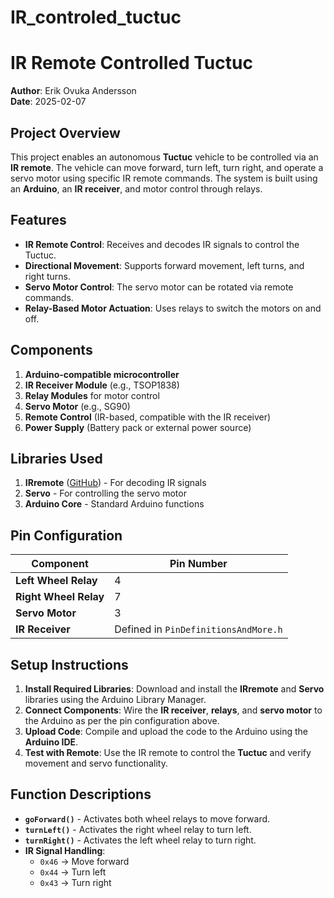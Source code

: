# IR_controled_tuctuc
 # IR Remote Controlled Tuctuc

**Author**: Erik Ovuka Andersson  
**Date**: 2025-02-07  

## Project Overview
This project enables an autonomous **Tuctuc** vehicle to be controlled via an **IR remote**. The vehicle can move forward, turn left, turn right, and operate a servo motor using specific IR remote commands. The system is built using an **Arduino**, an **IR receiver**, and motor control through relays.

## Features
- **IR Remote Control**: Receives and decodes IR signals to control the Tuctuc.
- **Directional Movement**: Supports forward movement, left turns, and right turns.
- **Servo Motor Control**: The servo motor can be rotated via remote commands.
- **Relay-Based Motor Actuation**: Uses relays to switch the motors on and off.

## Components
1. **Arduino-compatible microcontroller**
2. **IR Receiver Module** (e.g., TSOP1838)
3. **Relay Modules** for motor control
4. **Servo Motor** (e.g., SG90)
5. **Remote Control** (IR-based, compatible with the IR receiver)
6. **Power Supply** (Battery pack or external power source)

## Libraries Used
1. **IRremote** ([GitHub](https://github.com/Arduino-IRremote/Arduino-IRremote)) - For decoding IR signals
2. **Servo** - For controlling the servo motor
3. **Arduino Core** - Standard Arduino functions

## Pin Configuration
| Component          | Pin Number |
|--------------------|------------|
| **Left Wheel Relay**  | 4 |
| **Right Wheel Relay** | 7 |
| **Servo Motor**       | 3 |
| **IR Receiver**       | Defined in `PinDefinitionsAndMore.h` |

## Setup Instructions
1. **Install Required Libraries**: Download and install the **IRremote** and **Servo** libraries using the Arduino Library Manager.
2. **Connect Components**: Wire the **IR receiver**, **relays**, and **servo motor** to the Arduino as per the pin configuration above.
3. **Upload Code**: Compile and upload the code to the Arduino using the **Arduino IDE**.
4. **Test with Remote**: Use the IR remote to control the **Tuctuc** and verify movement and servo functionality.

## Function Descriptions
- **`goForward()`** - Activates both wheel relays to move forward.
- **`turnLeft()`** - Activates the right wheel relay to turn left.
- **`turnRight()`** - Activates the left wheel relay to turn right.
- **IR Signal Handling**:
  - `0x46` → Move forward
  - `0x44` → Turn left
  - `0x43` → Turn right




